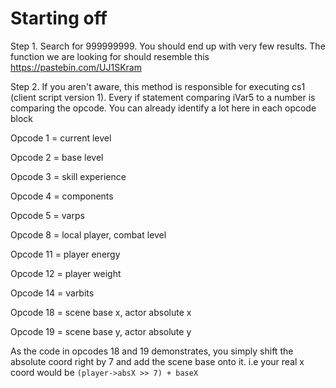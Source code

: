 # Starting off

Step 1. Search for 999999999. You should end up with very few results. The function we are looking for should resemble this <https://pastebin.com/UJ1SKram>

Step 2. If you aren't aware, this method is responsible for executing cs1 (client script version 1). Every if statement comparing iVar5 to a number is comparing the opcode. You can already identify a lot here in each opcode block

Opcode 1 = current level

Opcode 2 = base level

Opcode 3 = skill experience

Opcode 4 = components

Opcode 5 = varps

Opcode 8 = local player, combat level

Opcode 11 = player energy

Opcode 12 = player weight

Opcode 14 = varbits

Opcode 18 = scene base x, actor absolute x

Opcode 19 = scene base y, actor absolute y

As the code in opcodes 18 and 19 demonstrates, you simply shift the absolute coord right by 7 and add the scene base onto it. i.e your real x coord would be `(player->absX >> 7) + baseX`
